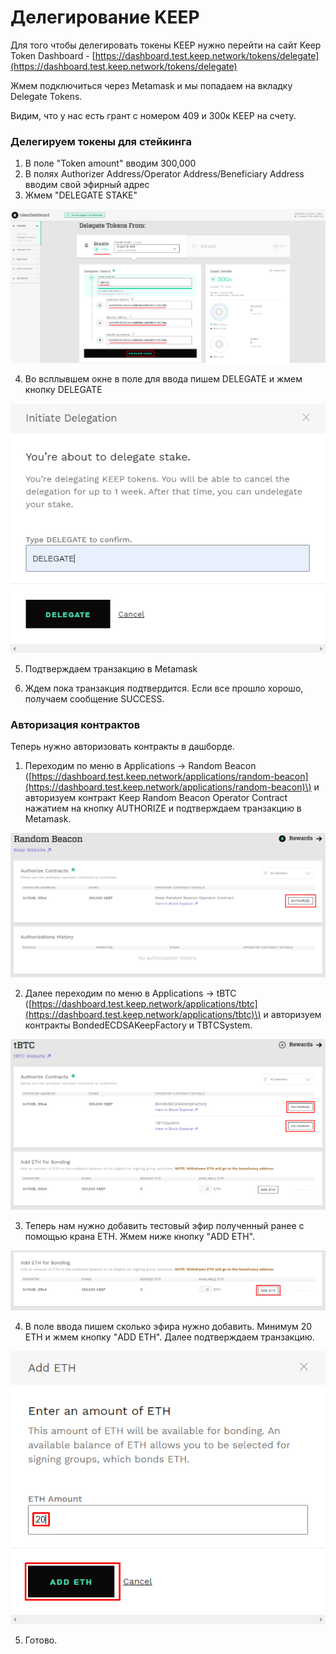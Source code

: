 # Делегирование KEEP

Для того чтобы делегировать токены KEEP нужно перейти на сайт Keep Token Dashboard - [https://dashboard.test.keep.network/tokens/delegate](https://dashboard.test.keep.network/tokens/delegate)

Жмем подключиться через Metamask и мы попадаем на вкладку Delegate Tokens.

Видим, что у нас есть грант с номером 409 и 300к KEEP на счету.

### Делегируем токены для стейкинга

1. В поле "Token amount" вводим 300,000
2. В полях Authorizer Address/Operator Address/Beneficiary Address вводим свой эфирный адрес
3. Жмем "DELEGATE STAKE"

![](../../.gitbook/assets/image%20%289%29.png)

   4. Во всплывшем окне в поле для ввода пишем DELEGATE и жмем кнопку DELEGATE

![](../../.gitbook/assets/image%20%286%29.png)

   5. Подтверждаем транзакцию в Metamask

   6. Ждем пока транзакция подтвердится. Если все прошло хорошо, получаем сообщение SUCCESS.

### Авторизация контрактов

Теперь нужно авторизовать контракты в дашборде. 

1. Переходим по меню в  Applications -&gt; Random Beacon \([https://dashboard.test.keep.network/applications/random-beacon](https://dashboard.test.keep.network/applications/random-beacon)\) и авторизуем контракт Keep Random Beacon Operator Contract нажатием на кнопку AUTHORIZE и подтверждаем транзакцию в Metamask. 

![](../../.gitbook/assets/image%20%2814%29.png)

   2. Далее переходим по меню в  Applications -&gt; tBTC \([https://dashboard.test.keep.network/applications/tbtc](https://dashboard.test.keep.network/applications/tbtc)\) и авторизуем контракты BondedECDSAKeepFactory и TBTCSystem.

![](../../.gitbook/assets/image%20%2813%29.png)

   3. Теперь нам нужно добавить тестовый эфир полученный ранее с помощью крана ETH. Жмем ниже кнопку "ADD ETH".

![](../../.gitbook/assets/image%20%2817%29.png)

   4. В поле ввода пишем сколько эфира нужно добавить. Минимум 20 ETH и жмем кнопку "ADD ETH". Далее подтверждаем транзакцию.

![](../../.gitbook/assets/image%20%2829%29.png)

   5. Готово.

